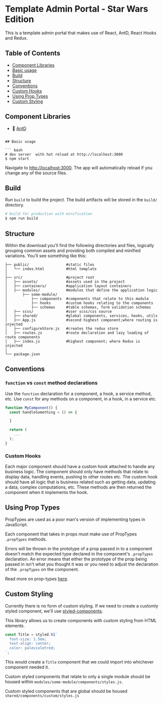# Template Admin Portal - Star Wars Edition

This is a template admin portal that makes use of React, AntD, React Hooks and Redux.

## Table of Contents

* [Component Libraries](#component-libraries)
* [Basic usage](#basic-usage)
* [Build](#build)
* [Structure](#structure)
* [Conventions](#conventions)
* [Custom Hooks](#custom-hooks)
* [Using Prop Types](#using-prop-types)
* [Custom Styling](#custom-styling)

## Component Libraries

* 💪  [AntD](https://ant.design/components)
```

## Basic usage

``` bash
# dev server  with hot reload at http://localhost:3000
$ npm start
```

Navigate to [http://localhost:3000](http://localhost:3000). The app will automatically reload if you change any of the source files.

## Build

Run `build` to build the project. The build artifacts will be stored in the `build/` directory.

```bash
# build for production with minification
$ npm run build
```

## Structure

Within the download you'll find the following directories and files, logically grouping common assets and providing both compiled and minified variations. You'll see something like this:

```
├── public/                 #static files
│   └── index.html          #html template
│
├── src/                    #project root
│   ├── assets/             #assets used in the project
│   ├── containers/         #application layout containers
│   ├── modules/            #modules that define the application logic
│       ├── some-module/
│           ├── components  #components that relate to this module
│           ├── hooks       #custom hooks relating to the components
│           ├── schemas     #table schemas, form validation schemas
│   ├── scss/               #user scss/css source
│   ├── shared/             #global components, services, hooks, utils
│   ├── App.js              #second highest component;where routing is injected
│   ├── configureStore.js   #creates the redux store
│   ├── routes.js           #route declaration and lazy loading of route components
│   ├── index.js            #highest component; where Redux is injected
│
└── package.json
```

## Conventions

### `function` vs `const` method declarations

Use the `function` declaration for a component, a hook, a service method, etc. Use `const` for any methods on a component, in a hook, in a service etc.

```js
function MyComponent() {
  const handleSomething = () => {

  }

  return (
    ...
  );
}
```

### Custom Hooks

Each major component should have a custom hook attached to handle any business logic. The component should only have methods that relate to display data, handling events, pushing to other routes etc. The custom hook should have all logic that is business related such as getting data, updating a data, complex computations, etc. These methods are then returned the component when it implements the hook.

## Using Prop Types

PropTypes are used as a poor man's version of implementing types in JavaScript.

Each component that takes in props must make use of PropTypes `.propTypes` methods.

Errors will be thrown in the prototype of a prop passed in to a component doesn't match the expected type declared in the component's `.propTypes` declaration. An error means that either the prototype of the prop being passed in isn't what you thought it was or you need to adjust the declaration of the `.propTypes` on the component.

Read more on prop-types [here](https://reactjs.org/docs/typechecking-with-proptypes.html).

## Custom Styling

Currently there is no form of custom styling. If we need to create a customly styled component, we'll use [styled-components](https://styled-components.com/docs/basics).

This library allows us to create components with custom styling from HTML elements.

```js
const Title = styled.h1`
  font-size: 1.5em;
  text-align: center;
  color: palevioletred;
`;
```

This would create a `Title` component that we could import into whichever component needed it.

Custom styled components that relate to only a single module should be housed within `modules/some-module/components/styles.js`.

Custom styled components that are global should be housed `shared/components/custom/styles.js`
